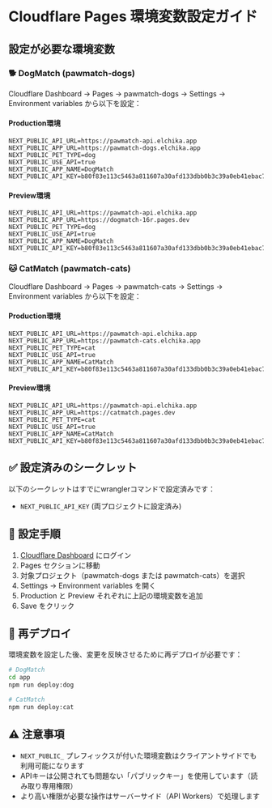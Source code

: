# Cloudflare Pages 環境変数設定ガイド

## 設定が必要な環境変数

### 🐕 DogMatch (pawmatch-dogs)

Cloudflare Dashboard → Pages → pawmatch-dogs → Settings → Environment variables から以下を設定：

#### Production環境

```
NEXT_PUBLIC_API_URL=https://pawmatch-api.elchika.app
NEXT_PUBLIC_APP_URL=https://pawmatch-dogs.elchika.app
NEXT_PUBLIC_PET_TYPE=dog
NEXT_PUBLIC_USE_API=true
NEXT_PUBLIC_APP_NAME=DogMatch
NEXT_PUBLIC_API_KEY=b80f83e113c5463a811607a30afd133dbb0b3c39a0eb41ebac716e29eeda27fb
```

#### Preview環境

```
NEXT_PUBLIC_API_URL=https://pawmatch-api.elchika.app
NEXT_PUBLIC_APP_URL=https://dogmatch-16r.pages.dev
NEXT_PUBLIC_PET_TYPE=dog
NEXT_PUBLIC_USE_API=true
NEXT_PUBLIC_APP_NAME=DogMatch
NEXT_PUBLIC_API_KEY=b80f83e113c5463a811607a30afd133dbb0b3c39a0eb41ebac716e29eeda27fb
```

### 🐱 CatMatch (pawmatch-cats)

Cloudflare Dashboard → Pages → pawmatch-cats → Settings → Environment variables から以下を設定：

#### Production環境

```
NEXT_PUBLIC_API_URL=https://pawmatch-api.elchika.app
NEXT_PUBLIC_APP_URL=https://pawmatch-cats.elchika.app
NEXT_PUBLIC_PET_TYPE=cat
NEXT_PUBLIC_USE_API=true
NEXT_PUBLIC_APP_NAME=CatMatch
NEXT_PUBLIC_API_KEY=b80f83e113c5463a811607a30afd133dbb0b3c39a0eb41ebac716e29eeda27fb
```

#### Preview環境

```
NEXT_PUBLIC_API_URL=https://pawmatch-api.elchika.app
NEXT_PUBLIC_APP_URL=https://catmatch.pages.dev
NEXT_PUBLIC_PET_TYPE=cat
NEXT_PUBLIC_USE_API=true
NEXT_PUBLIC_APP_NAME=CatMatch
NEXT_PUBLIC_API_KEY=b80f83e113c5463a811607a30afd133dbb0b3c39a0eb41ebac716e29eeda27fb
```

## ✅ 設定済みのシークレット

以下のシークレットはすでにwranglerコマンドで設定済みです：

- `NEXT_PUBLIC_API_KEY` (両プロジェクトに設定済み)

## 📝 設定手順

1. [Cloudflare Dashboard](https://dash.cloudflare.com) にログイン
2. Pages セクションに移動
3. 対象プロジェクト（pawmatch-dogs または pawmatch-cats）を選択
4. Settings → Environment variables を開く
5. Production と Preview それぞれに上記の環境変数を追加
6. Save をクリック

## 🔄 再デプロイ

環境変数を設定した後、変更を反映させるために再デプロイが必要です：

```bash
# DogMatch
cd app
npm run deploy:dog

# CatMatch
npm run deploy:cat
```

## ⚠️ 注意事項

- `NEXT_PUBLIC_` プレフィックスが付いた環境変数はクライアントサイドでも利用可能になります
- APIキーは公開されても問題ない「パブリックキー」を使用しています（読み取り専用権限）
- より高い権限が必要な操作はサーバーサイド（API Workers）で処理します
